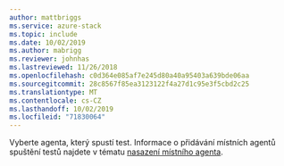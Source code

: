 ```yaml
---
author: mattbriggs
ms.service: azure-stack
ms.topic: include
ms.date: 10/02/2019
ms.author: mabrigg
ms.reviewer: johnhas
ms.lastreviewed: 11/26/2018
ms.openlocfilehash: c0d364e085af7e245d80a40a95403a639bde06aa
ms.sourcegitcommit: 28c8567f85ea3123122f4a27d1c95e3f5cbd2c25
ms.translationtype: MT
ms.contentlocale: cs-CZ
ms.lasthandoff: 10/02/2019
ms.locfileid: "71830064"
---
```

Vyberte agenta, který spustí test. Informace o přidávání místních agentů spuštění testů najdete v tématu [nasazení místního agenta](../azure-stack-vaas-local-agent.md).